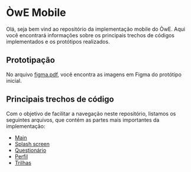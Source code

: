 # ÒwE Mobile

Olá, seja bem vind ao repositório da implementação mobile do ÒwE. Aqui você encontrará informações sobre os principais trechos de códigos implementados e os protótipos realizados.

## Prototipação

No arquivo [figma.pdf](figma.pdf), você encontra as imagens em Figma do protótipo inicial.

## Principais trechos de código

Com o objetivo de facilitar a navegação neste repositório, listamos os seguintes arquivos, que contém as partes mais importantes da implementação:

- [Main](lib/main.dart)
- [Splash screen](lib/owe/presentation/pages/onboarding)
- [Questionário](lib/owe/presentation/pages/questionnaire)
- [Perfil](lib/owe/presentation/pages/home)
- [Trilhas](lib/owe/presentation/pages/trails/professionalizing)
